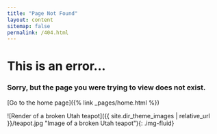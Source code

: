 ```yaml
---
title: "Page Not Found"
layout: content
sitemap: false
permalink: /404.html
---
```


<h1 class="text-primary">This is an error...</h1>

### Sorry, but the page you were trying to view does not exist.

[Go to the home page]({% link _pages/home.html %})

![Render of a broken Utah teapot]({{ site.dir_theme_images | relative_url }}/teapot.jpg "Image of a broken Utah teapot"){: .img-fluid}

